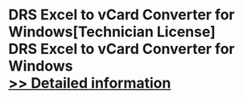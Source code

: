 # DRS Excel to vCard Converter for Windows[Technician License]<br />DRS Excel to vCard Converter for Windows<br />[>> Detailed information](https://secure.shareit.com/shareit/product.html?productid=301009680&affiliateid=200057808)